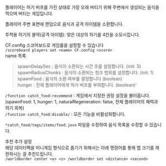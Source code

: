 플레이어는 허기 버프를 가진 상태로 가장 오래 버티기 위해 주변에서 생성되는 음식을 먹으며 버티는 게임입니다.

플레이어 주변 표면에 랜덤으로 음식과 공격 아이템을 소환합니다.

투척용 허기의 물약(공격 아이템): 맞은 대상의 허기를 4칸을 소모시킵니다.

CF.config 스코어보드로 게임룰을 설정할 수 있습니다  
`/scoreboard players set <name> CF.config <score>`  
name 목록  
> spawnDelaySec       : 음식이 소환되는 시간 초를 설정합니다. {init: 3}  
> spawnRadiusChunks   : 음식이 소환되는 청크 범위를 설정합니다. (init: 1)  
> spawnFood           : 음식의 소환 여부를 결정합니다 (boolean)  
> hunger              : 전체 플레이어에게 허기 버프를 부여합니다. (boolean)'  

`/function catch_food:recommend`  : 게임에서 지정한 권장 설정을 불러옵니다.  
(spawnFood: 1, hunger: 1, naturalRegeneration: false, 전체 플레이어의 체력과 허기 회복)  
`/function catch_food:disable/`    : 모든 기능을 비활성화합니다.

`*catch_food/tags/items/food.josn` 파일을 수정하여 음식 목록을 수정할 수 있습니다.

추천 추가 설정  
    해당 데이터팩을 미니게임 형식으로 즐기기 위해서는 아래 명령어를 통해 맵 크기를 제한하시는 걸 추천드립니다.  
`/worldborder center <x> <z>
/worldborder set <distance> <second>`
